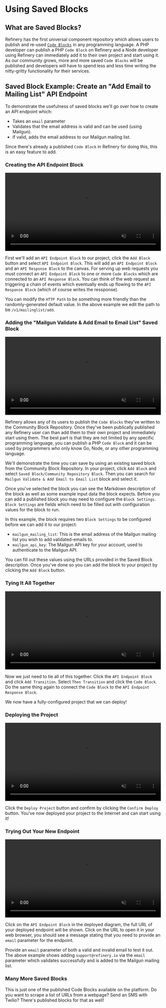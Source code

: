 # Using Saved Blocks

## What are Saved Blocks?

Refinery has the first universal component repository which allows users to publish and re-used [`Code Blocks`](/blocks/#code-block) in any programming language. A PHP developer can publish a PHP `Code Block` on Refinery and a Node developer using Refinery can immediately add it to their own project and start using it. As our community grows, more and more saved `Code Blocks` will be published and developers will have to spend less and less time writing the nitty-gritty functionality for their services.

## Saved Block Example: Create an "Add Email to Mailing List" API Endpoint

To demonstrate the usefulness of saved blocks we'll go over how to create an API endpoint which:

* Takes an `email` parameter
* Validates that the email address is valid and can be used (using Mailgun).
* If valid, adds the email address to our Mailgun mailing list.

Since there's already a published `Code Block` in Refinery for doing this, this is an easy feature to add.

### Creating the API Endpoint Block

<video style="width: 100%" controls autoplay muted loop>
	<source src="/saved-blocks/media/add-api-endpoint-blocks.webm" type="video/webm" />
	<source src="/saved-blocks/media/add-api-endpoint-blocks.mp4" type="video/mp4" />
</video>

First we'll add an `API Endpoint Block` to our project, click the `Add Block` button and select `API Endpoint Block`. This will add an `API Endpoint Block` and an `API Response Block` to the canvas. For serving up web requests you must connect an `API Endpoint Block` to one or more `Code Blocks` which are connected to an `API Response Block`. You can think of the web request as triggering a chain of events which eventually ends up flowing to the `API Response Block` (which of course writes the ressponse).

You can modify the `HTTP Path` to be something more friendly than the randomly-generated default value. In the above example we edit the path to be `/v1/mailinglist/add`.

### Adding the "Mailgun Validate & Add Email to Email List" Saved Block

<video style="width: 100%" controls autoplay muted loop>
	<source src="/saved-blocks/media/add-saved-mailgun-email-list.webm" type="video/webm" />
	<source src="/saved-blocks/media/add-saved-mailgun-email-list.mp4" type="video/mp4" />
</video>

Refinery allows any of its users to publish the `Code Blocks` they've written to the Community Block Repository. Once they've been publically published any Refinery user can than add them to their own project and immediately start using them. The best part is that they are not limited by any specific programming language, you can publish a PHP `Code Block` and it can be used by programmers who only know Go, Node, or any other programming language.

We'll demonstrate the time you can save by using an existing saved block from the Community Block Repository. In your project, click `Add Block` and select `Saved Block/Community Repository Block`. Then you can search for `Mailgun Validate & Add Email to Email List` block and select it.

Once you've selected the block you can see the Markdown description of the block as well as some example input data the block expects. Before you can add a published block you may need to configure the `Block Settings`. `Block Settings` are fields which need to be filled out with configuration values for the block to run.

In this example, the block requires two `Block Settings` to be configured before we can add it to our project:

* `mailgun_mailing_list`: This is the email address of the Mailgun mailing list you wish to add validated-emails to.
* `mailgun_api_key`: The Mailgun API key for your account, used to authenticate to the Mailgun API.

You can fill out these values using the URLs provided in the Saved Block description. Once you've done so you can add the block to your project by clicking the `Add Block` button.

### Tying It All Together

<video style="width: 100%" controls autoplay muted loop>
	<source src="/saved-blocks/media/connect-saved-mailgun-email-list-block-to-api-endpoint.webm" type="video/webm" />
	<source src="/saved-blocks/media/connect-saved-mailgun-email-list-block-to-api-endpoint.mp4" type="video/mp4" />
</video>

Now we just need to tie all of this together. Click the `API Endpoint Block` and click `Add Transition`. Select `Then Transition` and click the `Code Block`. Do the same thing again to connect the `Code Block` to the `API Endpoint Response Block`.

We now have a fully-configured project that we can deploy!

### Deploying the Project

<video style="width: 100%" controls autoplay muted loop>
	<source src="/saved-blocks/media/deploy-email-list-project.webm" type="video/webm" />
	<source src="/saved-blocks/media/deploy-email-list-project.mp4" type="video/mp4" />
</video>

Click the `Deploy Project` button and confirm by clicking the `Confirm Deploy` button. You've now deployed your project to the Internet and can start using it!

### Trying Out Your New Endpoint

<video style="width: 100%" controls autoplay muted loop>
	<source src="/saved-blocks/media/demonstration-of-deployed-api-endpoint.webm" type="video/webm" />
	<source src="/saved-blocks/media/demonstration-of-deployed-api-endpoint.mp4" type="video/mp4" />
</video>

Click on the `API Endpoint Block` in the deployed diagram, the full URL of your deployed endpoint will be shown. Click on the URL to open it in your web browser, you should see a message stating that you need to provide an `email` parameter for the endpoint.

Provide an `email` parameter of both a valid and invalid email to test it out. The above example shows adding `support@refinery.io` via the `email` parameter which validates successfully and is added to the Mailgun mailing list.

### Many More Saved Blocks

This is just one of the published Code Blocks available on the platform. Do you want to scrape a list of URLs from a webpage? Send an SMS with Twilio? There's published blocks for that as well!